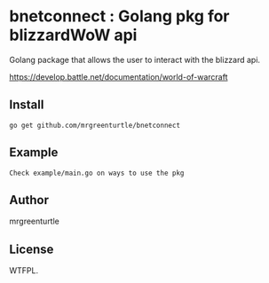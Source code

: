 # bnetconnect : Golang pkg for  blizzardWoW api


Golang package that allows the user to interact with the blizzard api.

https://develop.battle.net/documentation/world-of-warcraft


## Install

```
go get github.com/mrgreenturtle/bnetconnect
```

## Example

```
Check example/main.go on ways to use the pkg
```

## Author

mrgreenturtle

## License

WTFPL.